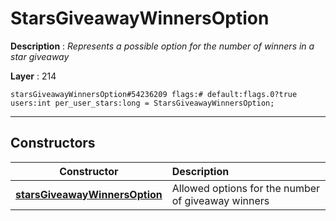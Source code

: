 # StarsGiveawayWinnersOption

**Description** : *Represents a possible option for the number of winners in a star giveaway*

**Layer** : 214

```tl
starsGiveawayWinnersOption#54236209 flags:# default:flags.0?true users:int per_user_stars:long = StarsGiveawayWinnersOption;
```

---

## Constructors

| Constructor | Description |
| :---: | :--- |
| [**starsGiveawayWinnersOption**](constructor/starsGiveawayWinnersOption) | Allowed options for the number of giveaway winners |